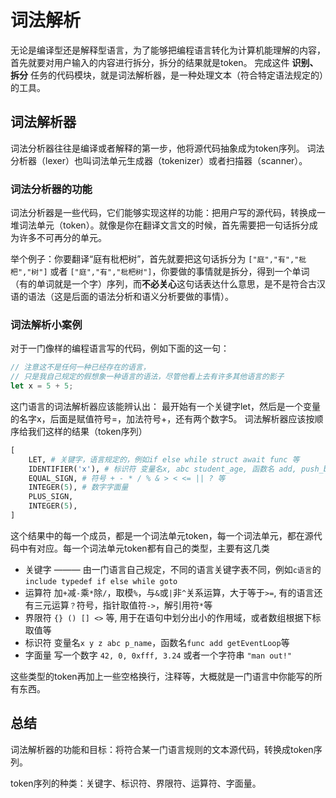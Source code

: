 # 词法解析

无论是编译型还是解释型语言，为了能够把编程语言转化为计算机能理解的内容，首先就要对用户输入的内容进行拆分，拆分的结果就是token。
完成这件 **识别、拆分** 任务的代码模块，就是词法解析器，是一种处理文本（符合特定语法规定的）的工具。

## 词法解析器
词法分析器往往是编译或者解释的第一步，他将源代码抽象成为token序列。
词法分析器（lexer）也叫词法单元生成器（tokenizer）或者扫描器（scanner）。

### 词法分析器的功能
词法分析器是一些代码，它们能够实现这样的功能：把用户写的源代码，转换成一堆词法单元（token）。就像是你在翻译文言文的时候，首先需要把一句话拆分成为许多不可再分的单元。

举个例子：你要翻译“庭有枇杷树”，首先就要把这句话拆分为 `["庭","有","枇杷","树"]` 或者 `["庭","有","枇杷树"]`，你要做的事情就是拆分，得到一个单词（有的单词就是一个字）序列，而**不必关心**这句话表达什么意思，是不是符合古汉语的语法（这是后面的语法分析和语义分析要做的事情）。

### 词法解析小案例
对于一门像样的编程语言写的代码，例如下面的这一句：
```js
// 注意这不是任何一种已经存在的语言，
// 只是我自己规定的假想象一种语言的语法，尽管他看上去有许多其他语言的影子
let x = 5 + 5;
```
这门语言的词法解析器应该能辨认出：
最开始有一个关键字let，然后是一个变量的名字x，后面是赋值符号=，加法符号+，还有两个数字5。
词法解析器应该按顺序给我们这样的结果（token序列）

```python
[
    LET, # 关键字，语言规定的，例如if else while struct await func 等
    IDENTIFIER('x'), # 标识符 变量名x, abc student_age, 函数名 add, push_back
    EQUAL_SIGN, # 符号 + - * / % & > < <= || ? 等
    INTEGER(5), # 数字字面量 
    PLUS_SIGN, 
    INTEGER(5),
]
```

这个结果中的每一个成员，都是一个词法单元token，每一个词法单元，都在源代码中有对应。每一个词法单元token都有自己的类型，主要有这几类

- 关键字 ——— 由一门语言自己规定，不同的语言关键字表不同，例如`c语言`的`include typedef if else while goto` 
- 运算符 加`+`减`-`乘`*`除`/`，取模`%`，与`&`或`|`非`^`关系运算，大于等于`>=`, 有的语言还有三元运算`？`符号，指针取值符`->`，解引用符`*`等
- 界限符 `{} () [] <>` 等, 用于在语句中划分出小的作用域，或者数组根据下标取值等
- 标识符 变量名`x y z abc p_name`，函数名`func add getEventLoop`等
- 字面量 写一个数字 `42, 0, 0xfff, 3.24` 或者一个字符串 `"man out!"`

这些类型的token再加上一些空格换行，注释等，大概就是一门语言中你能写的所有东西。

## 总结
词法解析器的功能和目标：将符合某一门语言规则的文本源代码，转换成token序列。

token序列的种类：关键字、标识符、界限符、运算符、字面量。